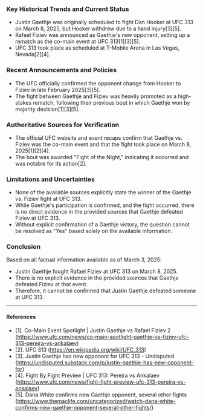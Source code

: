 ### Key Historical Trends and Current Status

- Justin Gaethje was originally scheduled to fight Dan Hooker at UFC 313 on March 8, 2025, but Hooker withdrew due to a hand injury[3][5].
- Rafael Fiziev was announced as Gaethje's new opponent, setting up a rematch as the co-main event at UFC 313[1][3][5].
- UFC 313 took place as scheduled at T-Mobile Arena in Las Vegas, Nevada[2][4].

### Recent Announcements and Policies

- The UFC officially confirmed the opponent change from Hooker to Fiziev in late February 2025[3][5].
- The fight between Gaethje and Fiziev was heavily promoted as a high-stakes rematch, following their previous bout in which Gaethje won by majority decision[1][3][5].

### Authoritative Sources for Verification

- The official UFC website and event recaps confirm that Gaethje vs. Fiziev was the co-main event and that the fight took place on March 8, 2025[1][2][4].
- The bout was awarded "Fight of the Night," indicating it occurred and was notable for its action[2].

### Limitations and Uncertainties

- None of the available sources explicitly state the winner of the Gaethje vs. Fiziev fight at UFC 313.
- While Gaethje's participation is confirmed, and the fight occurred, there is no direct evidence in the provided sources that Gaethje defeated Fiziev at UFC 313.
- Without explicit confirmation of a Gaethje victory, the question cannot be resolved as "Yes" based solely on the available information.

### Conclusion

Based on all factual information available as of March 3, 2025:

- Justin Gaethje fought Rafael Fiziev at UFC 313 on March 8, 2025.
- There is no explicit evidence in the provided sources that Gaethje defeated Fiziev at that event.
- Therefore, it cannot be confirmed that Justin Gaethje defeated someone at UFC 313.

---

#### References

- [1]. Co-Main Event Spotlight | Justin Gaethje vs Rafael Fiziev 2 (https://www.ufc.com/news/co-main-spotlight-gaethje-vs-fiziev-ufc-313-pereira-vs-ankalaev)
- [2]. UFC 313 (https://en.wikipedia.org/wiki/UFC_313)
- [3]. Justin Gaethje has new opponent for UFC 313 - Undisputed (https://undisputed.substack.com/p/justin-gaethje-has-new-opponent-for)
- [4]. Fight By Fight Preview | UFC 313: Pereira vs Ankalaev (https://www.ufc.com/news/fight-fight-preview-ufc-313-pereira-vs-ankalaev)
- [5]. Dana White confirms new Gaethje opponent, several other fights (https://www.themaclife.com/uncategorized/watch-dana-white-confirms-new-gaethje-opponent-several-other-fights/)